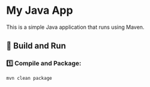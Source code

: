 # My Java App

This is a simple Java application that runs using Maven.

## 🚀 Build and Run

### 1️⃣ Compile and Package:
```sh
mvn clean package

